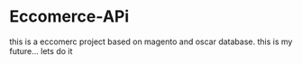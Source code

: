 # Eccomerce-APi

this is a eccomerc project based on magento and oscar database.
this is my future... lets do it
